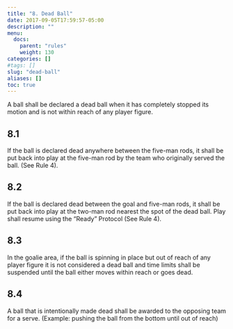 ```yaml
---
title: "8. Dead Ball"
date: 2017-09-05T17:59:57-05:00
description: ""
menu:
  docs:
    parent: "rules"
    weight: 130
categories: []
#tags: []
slug: "dead-ball"
aliases: []
toc: true
---
```


A ball shall be declared a dead ball when it has completely stopped its motion and is not within reach of any player figure.

## 8.1

If the ball is declared dead anywhere between the five-man rods, it shall be put back into play at the five-man rod by the team who originally served the ball. (See Rule 4).

## 8.2

If the ball is declared dead between the goal and five-man rods, it shall be put back into play at the two-man rod nearest the spot of the dead ball. Play shall resume using the “Ready” Protocol (See Rule 4).

## 8.3

In the goalie area, if the ball is spinning in place but out of reach of any player figure it is not considered a dead ball and time limits shall be suspended until the ball either moves within reach or goes dead.

## 8.4

A ball that is intentionally made dead shall be awarded to the opposing team for a serve. (Example: pushing the ball from the bottom until out of reach)
